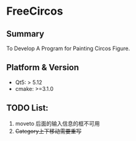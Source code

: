# FreeCircos
## Summary
To Develop A Program for Painting Circos Figure.
## Platform & Version

- Qt5: > 5.12
- cmake: >=3.1.0

## TODO List:
1. moveto 后面的输入信息的框不可用
2. ~~Category上下移动需要重写~~
